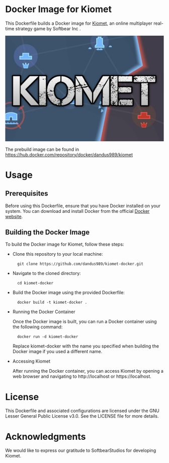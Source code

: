 # Docker Image for Kiomet
This Dockerfile builds a Docker image for [Kiomet](https://github.com/SoftbearStudios/kiomet), an online multiplayer real-time strategy game by Softbear Inc .

![Logo](https://github.com/SoftbearStudios/kiomet/blob/main/assets/branding/512x340.jpg?raw=true)

The prebuild image can be found in https://hub.docker.com/repository/docker/dandus989/kiomet

# Usage

## Prerequisites
Before using this Dockerfile, ensure that you have Docker installed on your system. You can download and install Docker from the official [Docker website](https://www.docker.com/).

## Building the Docker Image
To build the Docker image for Kiomet, follow these steps:

- Clone this repository to your local machine:

        git clone https://github.com/dandus989/kiomet-docker.git

- Navigate to the cloned directory:

        cd kiomet-docker

- Build the Docker image using the provided Dockerfile:

        docker build -t kiomet-docker .

- Running the Docker Container

    Once the Docker image is built, you can run a Docker container using the following command:

        docker run -d kiomet-docker
  
    Replace kiomet-docker with the name you specified when building the Docker image if you used a different name.

- Accessing Kiomet

    After running the Docker container, you can access Kiomet by opening a web browser and navigating to http://localhost or https://localhost.

# License
This Dockerfile and associated configurations are licensed under the GNU Lesser General Public License v3.0. See the LICENSE file for more details.

# Acknowledgments
We would like to express our gratitude to SoftbearStudios for developing Kiomet.
